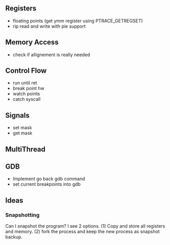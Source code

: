 ## Registers
- floating points (get ymm register using PTRACE_GETREGSET)
- rip read and write with pie support
## Memory Access
- check if allignement is really needed
## Control Flow
- run until ret
- break point hw
- watch points
- catch syscall
## Signals
- set mask
- get mask
## MultiThread

## GDB
- Implement go back gdb command
- set current breakpoints into gdb
## Ideas
### Snapshotting
 Can I snapshot the program? 
 I see 2 options. (1) Copy and store all registers and memory. (2) fork the process and keep the new process as snapshot backup.
